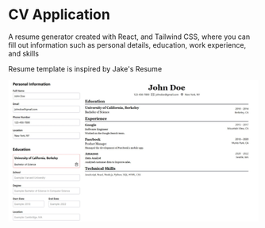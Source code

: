 # CV Application

A resume generator created with React, and Tailwind CSS, where you can fill out information such as personal details, education, work experience, and skills

Resume template is inspired by Jake's Resume

![cv-application](./src/assets/cv-application.JPG)
